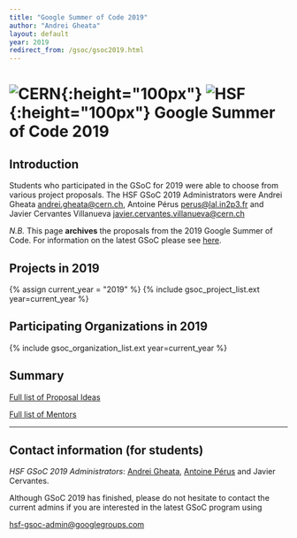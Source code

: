 ```yaml
---
title: "Google Summer of Code 2019"
author: "Andrei Gheata"
layout: default
year: 2019
redirect_from: /gsoc/gsoc2019.html
---
```


# ![CERN](/images/CERN-logo.jpg){:height="100px"} ![HSF](/images/hsf_logo_angled.png){:height="100px"} Google Summer of Code 2019

## Introduction

Students who participated in the GSoC for 2019 were able to choose from various project proposals.
The HSF GSoC 2019 Administrators were Andrei Gheata <a href="mailto:andrei.gheata@cern.ch">andrei.gheata@cern.ch</a>, Antoine Pérus <a href="mailto:perus@lal.in2p3.fr">perus@lal.in2p3.fr</a> and Javier Cervantes Villanueva <a href="mailto:javier.cervantes.villanueva@cern.ch">javier.cervantes.villanueva@cern.ch</a>

*N.B.* This page **archives** the proposals from the 2019 Google Summer of Code. For information on the latest
GSoC please see [here](/activities/gsoc.html).

## Projects in 2019

{% assign current_year = "2019" %}
{% include gsoc_project_list.ext year=current_year %}

## Participating Organizations in 2019

{% include gsoc_organization_list.ext year=current_year %}

## Summary

[Full list of Proposal Ideas](/gsoc/2019/summary.html)

[Full list of Mentors](/gsoc/2019/mentors.html)

---

## Contact information (for students)
*HSF GSoC 2019 Administrators*: [Andrei Gheata](mailto:andrei.gheata@cern.ch), [Antoine Pérus](mailto:perus@lal.in2p3.fr) and Javier Cervantes.

Although GSoC 2019 has finished, please do not hesitate to contact the current admins if you are
interested in the latest GSoC program using 

[hsf-gsoc-admin@googlegroups.com](mailto:hsf-gsoc-admin@googlegroups.com)
